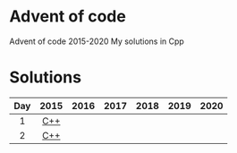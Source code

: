 # Advent of code

Advent of code 2015-2020
My solutions in Cpp

# Solutions
| Day | 2015 | 2016 | 2017 | 2018 | 2019 | 2020 |
| :--: | :--: | :--: | :--: | :--: | :--: | :--: |
| 1 | [C++](/Cpp/2015/day1.cpp) |
| 2 | [C++](/Cpp/2015/day2.cpp) |
